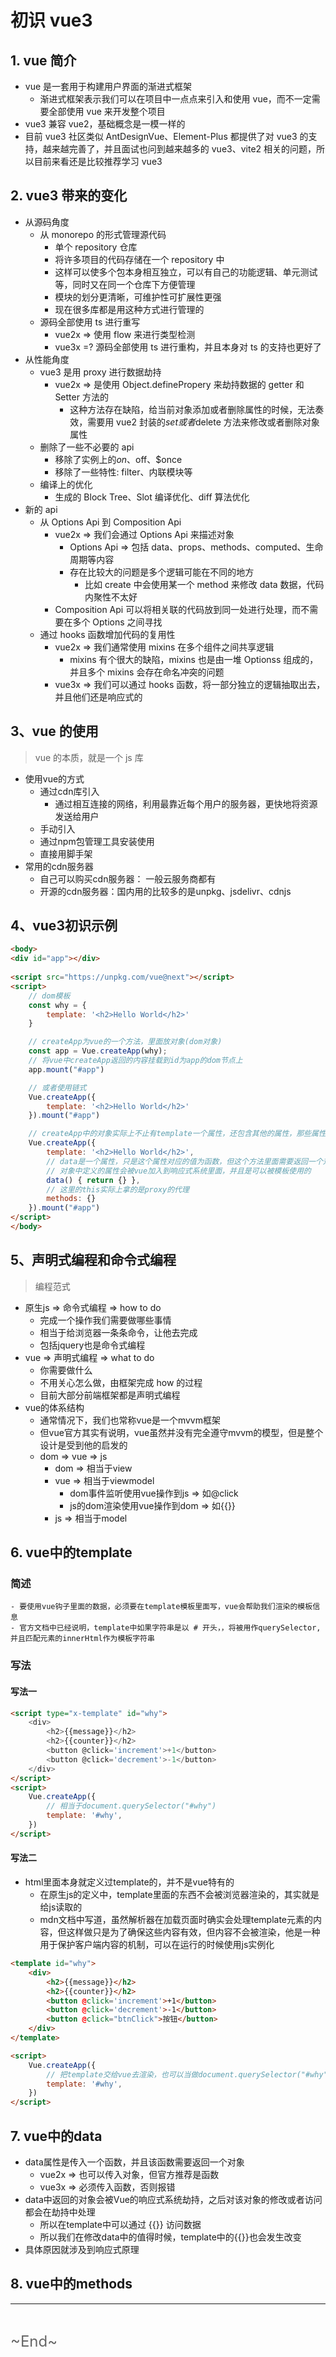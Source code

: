 # 初识 vue3
<ClientOnly>
  <Valine></Valine>
</ClientOnly>

## 1. vue 简介
- vue 是一套用于构建用户界面的渐进式框架
  - 渐进式框架表示我们可以在项目中一点点来引入和使用 vue，而不一定需要全部使用 vue 来开发整个项目
- vue3 兼容 vue2，基础概念是一模一样的
- 目前 vue3 社区类似 AntDesignVue、Element-Plus 都提供了对 vue3 的支持，越来越完善了，并且面试也问到越来越多的 vue3、vite2 相关的问题，所以目前来看还是比较推荐学习 vue3

## 2. vue3 带来的变化
- 从源码角度
  - 从 monorepo 的形式管理源代码
    - 单个 repository 仓库
    - 将许多项目的代码存储在一个 repository 中
    - 这样可以使多个包本身相互独立，可以有自己的功能逻辑、单元测试等，同时又在同一个仓库下方便管理
    - 模块的划分更清晰，可维护性可扩展性更强
    - 现在很多库都是用这种方式进行管理的
  - 源码全部使用 ts 进行重写
    - vue2x => 使用 flow 来进行类型检测
    - vue3x =? 源码全部使用 ts 进行重构，并且本身对 ts 的支持也更好了
- 从性能角度
  - vue3 是用 proxy 进行数据劫持
    - vue2x => 是使用 Object.definePropery 来劫持数据的 getter 和 Setter 方法的
      - 这种方法存在缺陷，给当前对象添加或者删除属性的时候，无法奏效，需要用 vue2 封装的$set或者$delete 方法来修改或者删除对象属性
  - 删除了一些不必要的 api
    - 移除了实例上的$on、$off、\$once
    - 移除了一些特性: filter、内联模块等
  - 编译上的优化
    - 生成的 Block Tree、Slot 编译优化、diff 算法优化
- 新的 api
  - 从 Options Api 到 Composition Api
    - vue2x => 我们会通过 Options Api 来描述对象
      - Options Api => 包括 data、props、methods、computed、生命周期等内容
      - 存在比较大的问题是多个逻辑可能在不同的地方
        - 比如 create 中会使用某一个 method 来修改 data 数据，代码内聚性不太好
    - Composition Api 可以将相关联的代码放到同一处进行处理，而不需要在多个 Options 之间寻找
  - 通过 hooks 函数增加代码的复用性
    - vue2x => 我们通常使用 mixins 在多个组件之间共享逻辑
      - mixins 有个很大的缺陷，mixins 也是由一堆 Optionss 组成的，并且多个 mixins 会存在命名冲突的问题
    - vue3x => 我们可以通过 hooks 函数，将一部分独立的逻辑抽取出去，并且他们还是响应式的

## 3、vue 的使用
> vue 的本质，就是一个 js 库
- 使用vue的方式
    - 通过cdn库引入
        - 通过相互连接的网络，利用最靠近每个用户的服务器，更快地将资源发送给用户
    - 手动引入
    - 通过npm包管理工具安装使用
    - 直接用脚手架
- 常用的cdn服务器
    - 自己可以购买cdn服务器： 一般云服务商都有
    - 开源的cdn服务器：国内用的比较多的是unpkg、jsdelivr、cdnjs

## 4、vue3初识示例
```html
<body>
<div id="app"></div>
  
<script src="https://unpkg.com/vue@next"></script>
<script>
    // dom模板
    const why = {
        template: '<h2>Hello World</h2>'
    }

    // createApp为vue的一个方法，里面放对象(dom对象)
    const app = Vue.createApp(why);
    // 将vue中createApp返回的内容挂载到id为app的dom节点上
    app.mount("#app")

    // 或者使用链式
    Vue.createApp({
        template: '<h2>Hello World</h2>'
    }).mount("#app")

    // createApp中的对象实际上不止有template一个属性，还包含其他的属性，那些属性实际上是vue中的的各种api,即钩子
    Vue.createApp({
        template: '<h2>Hello World</h2>',
        // data是一个属性，只是这个属性对应的值为函数，但这个方法里面需要返回一个对象，这个对象中可以任意定义属性
        // 对象中定义的属性会被vue加入到响应式系统里面，并且是可以被模板使用的
        data() { return {} },
        // 这里的this实际上拿的是proxy的代理
        methods: {}
    }).mount("#app")
</script>
</body>
```

## 5、声明式编程和命令式编程
> 编程范式
- 原生js => 命令式编程 => how to do
    - 完成一个操作我们需要做哪些事情
    - 相当于给浏览器一条条命令，让他去完成
    - 包括jquery也是命令式编程
- vue => 声明式编程 => what to do
    - 你需要做什么
    - 不用关心怎么做，由框架完成 how 的过程
    - 目前大部分前端框架都是声明式编程
- vue的体系结构
    - 通常情况下，我们也常称vue是一个mvvm框架
    - 但vue官方其实有说明，vue虽然并没有完全遵守mvvm的模型，但是整个设计是受到他的启发的
    - dom => vue => js
        - dom => 相当于view
        - vue => 相当于viewmodel
            - dom事件监听使用vue操作到js => 如@click
            - js的dom渲染使用vue操作到dom => 如{{}}
        - js => 相当于model

## 6. vue中的template
### 简述
    - 要使用vue钩子里面的数据，必须要在template模板里面写，vue会帮助我们渲染的模板信息
    - 官方文档中已经说明，template中如果字符串是以 # 开头，，将被用作querySelector,并且匹配元素的innerHtml作为模板字符串
### 写法
#### 写法一
```html
<script type="x-template" id="why">
    <div>
        <h2>{{message}}</h2>
        <h2>{{counter}}</h2>
        <button @click='increment'>+1</button>
        <button @click='decrement'>-1</button>
    </div>
</script>
<script>
    Vue.createApp({
        // 相当于document.querySelector("#why")
        template: '#why',
    })
</script>
```
#### 写法二
- html里面本身就定义过template的，并不是vue特有的
    - 在原生js的定义中，template里面的东西不会被浏览器渲染的，其实就是给js读取的
    - mdn文档中写道，虽然解析器在加载页面时确实会处理template元素的内容，但这样做只是为了确保这些内容有效，但内容不会被渲染，他是一种用于保护客户端内容的机制，可以在运行的时候使用js实例化
```html
<template id="why">
    <div>
        <h2>{{message}}</h2>
        <h2>{{counter}}</h2>
        <button @click='increment'>+1</button>
        <button @click='decrement'>-1</button>
        <button @click="btnClick">按钮</button>
    </div>
</template>

<script>
    Vue.createApp({
        // 把template交给vue去渲染，也可以当做document.querySelector("#why")
        template: '#why',
    })
</script>
```

## 7. vue中的data
-  data属性是传入一个函数，并且该函数需要返回一个对象
    - vue2x => 也可以传入对象，但官方推荐是函数
    - vue3x => 必须传入函数，否则报错
- data中返回的对象会被Vue的响应式系统劫持，之后对该对象的修改或者访问都会在劫持中处理
    - 所以在template中可以通过 {{}} 访问数据
    - 所以我们在修改data中的值得时候，template中的{{}}也会发生改变
- 具体原因就涉及到响应式原理

## 8. vue中的methods


---
<br />

<font color="#666" size="5">\~End~</font>